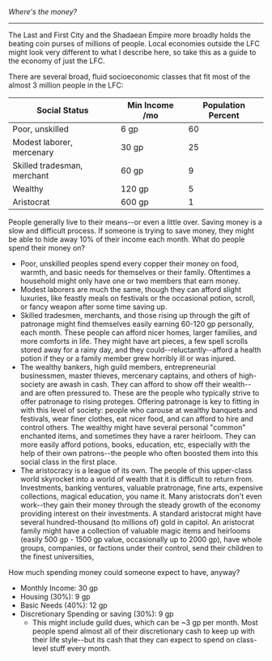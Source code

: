 
*Where's the money?*

---

The Last and First City and the Shadaean Empire more broadly holds the beating coin purses of millions of people. Local economies outside the LFC might look very different to what I describe here, so take this as a guide to the economy of just the LFC.

There are several broad, fluid socioeconomic classes that fit most of the almost 3 million people in the LFC:

| Social Status               | Min Income /mo | Population Percent |
| --------------------------- | -------------- | ------------------ |
| Poor, unskilled             | 6 gp           | 60                 |
| Modest laborer, mercenary   | 30 gp          | 25                 |
| Skilled tradesman, merchant | 60 gp          | 9                  |
| Wealthy                     | 120 gp         | 5                  |
| Aristocrat                  | 600 gp         | 1                  |

People generally live to their means--or even a little over. Saving money is a slow and difficult process. If someone is trying to save money, they might be able to hide away 10% of their income each month. What do people spend their money on?

- Poor, unskilled peoples spend every copper their money on food, warmth, and basic needs for themselves or their family. Oftentimes a household might only have one or two members that earn money.
- Modest laborers are much the same, though they can afford slight luxuries, like feastly meals on festivals or the occasional potion, scroll, or fancy weapon after some time saving up.
- Skilled tradesmen, merchants, and those rising up through the gift of patronage might find themselves easily earning 60-120 gp personally, each month. These people can afford nicer homes, larger families, and more comforts in life. They might have art pieces, a few spell scrolls stored away for a rainy day, and they could--reluctantly--afford a health potion if they or a family member grew horribly ill or was injured.
- The wealthy bankers, high guild members, entrepreneurial businessmen, master thieves, mercenary captains, and others of high-society are awash in cash. They can afford to show off their wealth--and are often pressured to. These are the people who typically strive to offer patronage to rising proteges. Offering patronage is key to fitting in with this level of society: people who carouse at wealthy banquets and festivals, wear finer clothes, eat nicer food, and can afford to hire and control others. The wealthy might have several personal "common" enchanted items, and sometimes they have a rarer heirloom. They can more easily afford potions, books, education, etc, especially with the help of their own patrons--the people who often boosted them into this social class in the first place.
- The aristocracy is a league of its own. The people of this upper-class world skyrocket into a world of wealth that it is difficult to return from. Investments, banking ventures, valuable pratronage, fine arts, expensive collections, magical education, you name it. Many aristocrats don't even work--they gain their money through the steady growth of the economy providing interest on their investments. A standard aristocrat might have several hundred-thousand (to millions of) gold in capitol. An aristocrat family might have a collection of valuable magic items and heirlooms (easily 500 gp - 1500 gp value, occasionally up to 2000 gp), have whole groups, companies, or factions under their control, send their children to the finest universities, 

How much spending money could someone expect to have, anyway?
- Monthly Income: 30 gp
- Housing (30%): 9 gp
- Basic Needs (40%): 12 gp
- Discretionary Spending or saving (30%): 9 gp
	- This might include guild dues, which can be ~3 gp per month.
Most people spend almost all of their discretionary cash to keep up with their life style--but its cash that they can expect to spend on class-level stuff every month.
